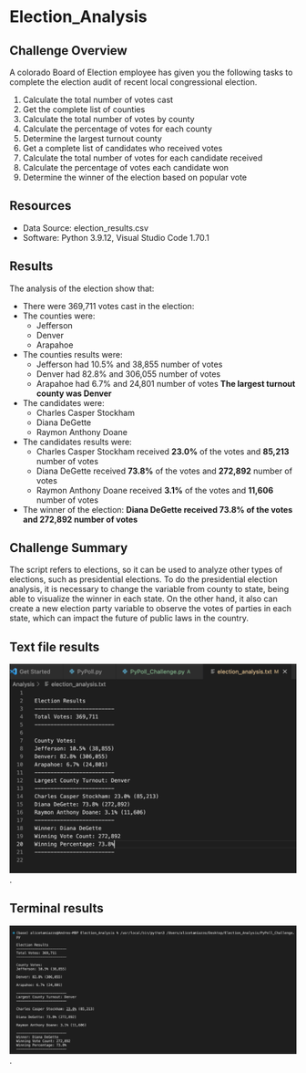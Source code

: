 # Election_Analysis
## Challenge Overview
A colorado Board of Election employee has given you the following tasks to complete the election audit of recent 
local congressional election. 

1. Calculate the total number of votes cast 
2. Get the complete list of counties 
3. Calculate the total number of votes by county 
4. Calculate the percentage of votes for each county 
5. Determine the largest turnout county 
6. Get a complete list of candidates who received votes 
7. Calculate the total number of votes for each candidate received
8. Calculate the percentage of votes each candidate won 
9. Determine the winner of the election based on popular vote 

## Resources
- Data Source: election_results.csv
- Software: Python 3.9.12, Visual Studio Code 1.70.1

## Results
The analysis of the election show that:
- There were 369,711 votes cast in the election:
- The counties were:
  - Jefferson
  - Denver
  - Arapahoe
- The counties results were:
  - Jefferson had 10.5% and 38,855 number of votes
  - Denver had 82.8% and 306,055 number of votes
  - Arapahoe had 6.7% and 24,801 number of votes
**The largest turnout county was Denver**
- The candidates were:
  - Charles Casper Stockham
  - Diana DeGette
  - Raymon Anthony Doane
- The candidates results were:
  - Charles Casper Stockham received **23.0%** of the votes and **85,213** number of votes
  - Diana DeGette received **73.8%** of the votes and **272,892** number of votes
  - Raymon Anthony Doane received **3.1%** of the votes and **11,606** number of votes
- The winner of the election:
**Diana DeGette received 73.8% of the votes and 272,892 number of votes**

## Challenge Summary 
The script refers to elections, so it can be used to analyze other types of elections, such as presidential elections. 
To do the presidential election analysis, it is necessary to change the variable from county to state, being able to visualize 
the winner in each state. On the other hand, it also can create a new election party variable to observe the votes of parties in each state, 
which can impact the future of public laws in the country.

## Text file results 
![Text_file_results](Text_file_results.png).

## Terminal results 
![terminal_results](terminal_results.png).


